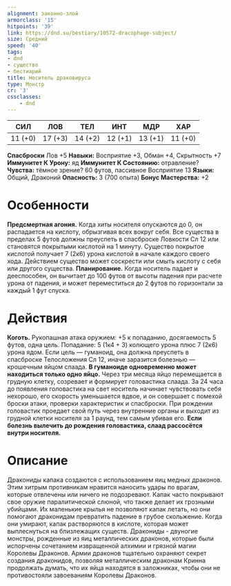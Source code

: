 ```yaml
---
alignment: законно-злой
armorclass: '15'
hitpoints: '39'
link: https://dnd.su/bestiary/10572-dracophage-subject/
size: Средний
speed: '40'
tags:
- dnd
- существо
- бестиарий
title: Носитель драковируса
type: Монстр
cr: '3'
cssclasses:
    - dnd
---
```



| СИЛ | ЛОВ | ТЕЛ | ИНТ | МДР | ХАР |
|---|---|---|---|---|---|
| 11 (+0) | 17 (+3) | 14 (+2) | 12 (+1) | 13 (+1) | 11 (+0) |
**Спасброски** Лов +5
**Навыки:** Восприятие +3, Обман +4, Скрытность +7
**Иммунитет К Урону:** яд
**Иммунитет К Состоянию:** отравление?
**Чувства:** тёмное зрение? 60 футов, пассивное Восприятие 13
**Языки:** Общий, Драконий
**Опасность:** 3 (700 опыта)
**Бонус Мастерства:** +2


# Особенности
**Предсмертная агония.** Когда хиты носителя опускаются до 0, он распадается на кислоту, обрызгивая всех вокруг себя. Все существа в пределах 5 футов должны преуспеть в спасброске Ловкости Сл 12 или становятся покрытыми кислотой на 1 минуту. Существо покрытое кислотой получает 7 (2к6) урона кислотой в начале каждого своего хода. Действием существо может соскрести или смыть кислоту с себя или другого существа.
**Планирование.** Когда носитель падает и дееспособен, он вычитает до 100 футов от высоты падения при расчете урона от падения, и может переместиться до 2 футов по горизонтали за каждый 1 фут спуска.


# Действия
**Коготь.** Рукопашная атака оружием: +5 к попаданию, досягаемость 5 футов, одна цель. Попадание: 5 (1к4 + 3) колющего урона плюс 7 (2к6) урона ядом. Если цель — гуманоид, она должна преуспеть в спасброске Телосложения Сл 12, иначе заразится болезнью — крошечным яйцом слаада.
**В гуманоиде одновременно может находиться только одно яйцо.** Через три месяца яйцо перемещается в грудную клетку, созревает и формирует головастика слаада. За 24 часа до появления головастика на свет носитель начинает чувствовать себя нехорошо, его скорость уменьшается вдвое, и он совершает с помехой броски атаки, проверки характеристик и спасброски. При рождении головастик проедает свой путь через внутренние органы и выходит из грудной клетки носителя за 1 раунд, тем самым убивая его.
**Если болезнь вылечить до рождения головастика, слаад рассосётся внутри носителя.** 


# Описание
Дракониды капака создаются с использованием яиц медных драконов. Этим хитрым противникам нравится наносить удары по врагам, которые отвлечены или ничего не подозревают. Капак часто покрывают свое оружие паралитической слюной, что также делает их грозными убийцами. Их маленькие крылья не позволяют капак летать, но они помогают драконидам превратить падение в грубое скольжение. Когда они умирают, капак растворяются в кислоте, которая может выплеснуться на близлежащих существ. Дракониды - двуногие монстры, рожденные из яиц металлических драконов, которые были испорчены сочетанием извращенной алхимии и грязной магии Королевы Драконов. Армии драконов тщательно охраняют секрет создания драконидов, позволяя металлическим драконам Кринна продолжать думать, что их яйца находятся в заложниках, чтобы они не противостояли завоеваниям Королевы Драконов.